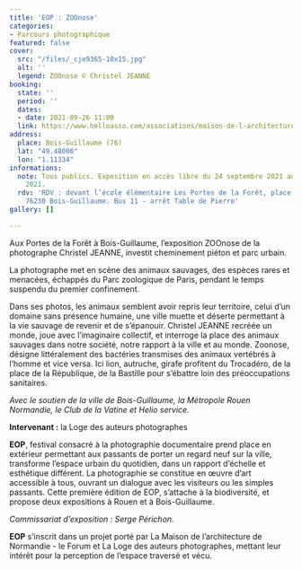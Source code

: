 ```yaml
---
title: 'EOP : ZOOnose'
categories:
- Parcours photographique
featured: false
cover:
  src: "/files/_cje9365-10x15.jpg"
  alt: ''
  legend: ZOOnose © Christel JEANNE
booking:
  state: ''
  period: ''
  dates:
  - date: 2021-09-26 11:00
  link: https://www.helloasso.com/associations/maison-de-l-architecture-de-normandie-le-forum/evenements/eop-zoonose
address:
  place: Bois-Guillaume (76)
  lat: "49.48006"
  lon: "1.11334"
informations:
  note: Tous publics. Exposition en accès libre du 24 septembre 2021 au 8 novembre
    2021.
  rdv: 'RDV : devant l’école élémentaire Les Portes de la Forêt, place des Erables
    76230 Bois-Guillaume. Bus 11 - arrêt Table de Pierre'
gallery: []

---
```

Aux Portes de la Forêt à Bois-Guillaume, l’exposition ZOOnose de la photographe Christel JEANNE, investit cheminement piéton et parc urbain.

La photographe met en scène des animaux sauvages, des espèces rares et menacées, échappés du Parc zoologique de Paris, pendant le temps suspendu du premier confinement.

Dans ses photos, les animaux semblent avoir repris leur territoire, celui d’un domaine sans présence humaine, une ville muette et déserte permettant à la vie sauvage de revenir et de s’épanouir. Christel JEANNE recréée un monde, joue avec l’imaginaire collectif, et interroge la place des animaux sauvages dans notre société, notre rapport à la ville et au monde. Zoonose, désigne littéralement des bactéries transmises des animaux vertébrés à l’homme et vice versa. Ici lion, autruche, girafe profitent du Trocadéro, de la place de la République, de la Bastille pour s’ébattre loin des préoccupations sanitaires.

_Avec le soutien de la ville de Bois-Guillaume, la Métropole Rouen Normandie, le Club de la Vatine et Helio service._

**Intervenant :** la Loge des auteurs photographes

**EOP**, festival consacré à la photographie documentaire prend place en extérieur permettant aux passants de porter un regard neuf sur la ville, transforme l’espace urbain du quotidien, dans un rapport d’échelle et esthétique différent. La photographie se constitue en œuvre d’art accessible à tous, ouvrant un dialogue avec les visiteurs ou les simples passants. Cette première édition de EOP, s’attache à la biodiversité, et propose deux expositions à Rouen et à Bois-Guillaume.

_Commissariat d’exposition : Serge Périchon._

**EOP** s’inscrit dans un projet porté par La Maison de l’architecture de Normandie - le Forum et La Loge des auteurs photographes, mettant leur intérêt pour la perception de l’espace traversé et vécu.